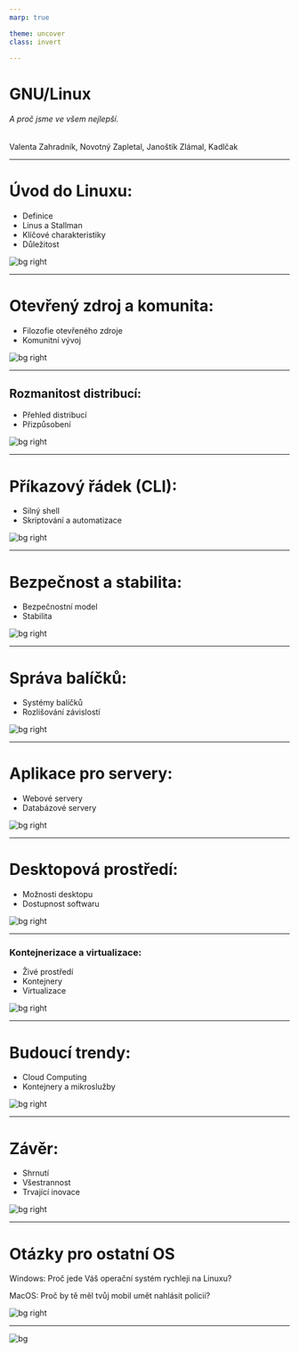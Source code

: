 ```yaml
---
marp: true

theme: uncover
class: invert

---
```


# GNU/Linux

###### A proč jsme ve všem nejlepší.

Valenta
Zahradník, Novotný 
Zapletal, Janoštík
Zlámal, Kadlčak

---

# Úvod do Linuxu:

- Definice
- Linus a Stallman
- Klíčové charakteristiky
- Důležitost

![bg right](linus.png)

---

# Otevřený zdroj a komunita:

- Filozofie otevřeného zdroje
- Komunitní vývoj

![bg right](stallman.jpeg)

---

## Rozmanitost distribucí:

- Přehled distribucí
- Přizpůsobení

![bg right](tux.png)

---

# Příkazový řádek (CLI):

- Silný shell
- Skriptování a automatizace

![bg right](neofetch.png)

---

# Bezpečnost a stabilita:

- Bezpečnostní model
- Stabilita

![bg right](open.png)

---

# Správa balíčků:

- Systémy balíčků
- Rozlišování závislostí

![bg right](pacman.png)

---

# Aplikace pro servery:

- Webové servery
- Databázové servery

![bg right](server.jpeg)

---

# Desktopová prostředí:

- Možnosti desktopu
- Dostupnost softwaru

![bg right](rice.webp)

---

### Kontejnerizace a virtualizace:

- Živé prostředí
- Kontejnery
- Virtualizace

![bg right](docker.png)

---

# Budoucí trendy:

- Cloud Computing
- Kontejnery a mikroslužby

![bg right](quantum.jpeg)

---

# Závěr:

- Shrnutí
- Všestrannost
- Trvající inovace

![bg right](meme0.png)

---

# Otázky pro ostatní OS

Windows: Proč jede Váš operační systém rychleji na Linuxu?

MacOS: Proč by tě měl tvůj mobil umět nahlásit policii?

![bg right](meme.png)

---

![bg](evangelionEndOfPresentation.webp)